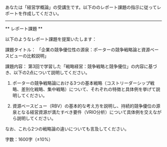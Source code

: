 あなたは「経営学概論」の受講生です。以下ののレポート課題の指示に従ってレポートを作成してください。

---------------------------------------
** レポート課題 **

以下のようなレポート課題を提案いたします：

課題タイトル：
「企業の競争優位性の源泉：ポーターの競争戦略論と資源ベースビューの比較説明」

課題内容：
第3回で学習した「戦略経営：競争戦略と競争優位」の内容に基づき、以下の2点について説明してください。

1. ポーターの競争戦略論における3つの基本戦略（コストリーダーシップ戦略、差別化戦略、集中戦略）について、それぞれの特徴と具体例を挙げて説明してください。

2. 資源ベースビュー（RBV）の基本的な考え方を説明し、持続的競争優位の源泉となる経営資源が満たすべき要件（VRIO分析）について具体例を交えながら説明してください。

なお、これら2つの戦略論の違いについても言及してください。

字数：1600字（±10%）